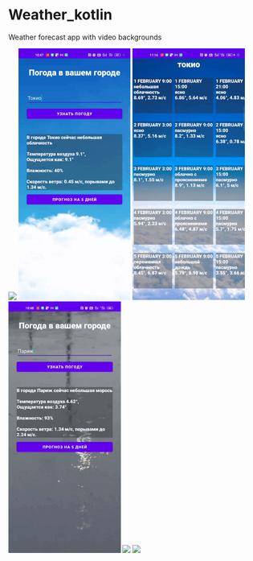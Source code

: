 # Weather_kotlin

Weather forecast app with video backgrounds

<div>
<img src="https://github.com/amats6655/Weather_kotlin/blob/main/Record_2022-02-01-10-47-06-1.gif?raw=true" height="500" />
<img src="https://github.com/amats6655/Weather_kotlin/blob/main/Record_2022-02-01-10-47-40-2.gif?raw=true" height="500" />
<img src="https://github.com/amats6655/Weather_kotlin/blob/main/Record_2022-02-01-11-16-19-1.gif?raw=true" height="500" />
</br>
<img src="https://github.com/amats6655/Weather_kotlin/blob/main/Record_2022-02-01-10-48-48-1.gif?raw=true" height="500" />
<img src="https://github.com/amats6655/Weather_kotlin/blob/main/Record_2022-02-01-10-52-33-1.gif?raw=true" height="500" />
<img src="https://github.com/amats6655/Weather_kotlin/blob/main/Record_2022-02-01-10-48-02-1.gif?raw=true" height="500" />
</div>
